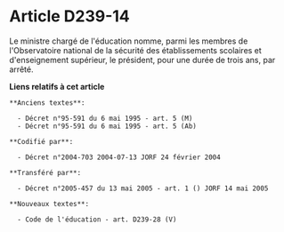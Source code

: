 # Article D239-14

Le ministre chargé de l'éducation nomme, parmi les membres de l'Observatoire national de la sécurité des établissements
scolaires et d'enseignement supérieur, le président, pour une durée de trois ans, par arrêté.

**Liens relatifs à cet article**

	**Anciens textes**:

	  - Décret n°95-591 du 6 mai 1995 - art. 5 (M)
	  - Décret n°95-591 du 6 mai 1995 - art. 5 (Ab)

	**Codifié par**:

	  - Décret n°2004-703 2004-07-13 JORF 24 février 2004

	**Transféré par**:

	  - Décret n°2005-457 du 13 mai 2005 - art. 1 () JORF 14 mai 2005

	**Nouveaux textes**:

	  - Code de l'éducation - art. D239-28 (V)
